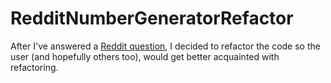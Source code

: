 # RedditNumberGeneratorRefactor
After I've answered a [Reddit question](https://www.reddit.com/r/csharp/comments/lh10w2/im_just_confused_and_require_assistance), I decided to refactor the code so the user (and hopefully others too), would get better acquainted with refactoring.
